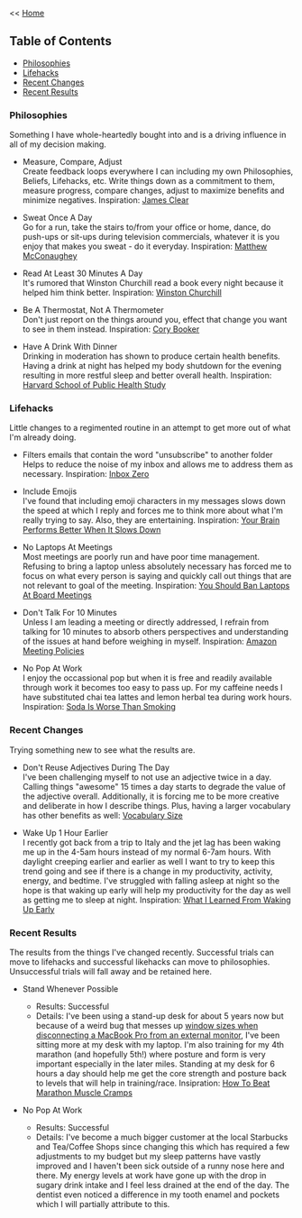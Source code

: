 << [Home](https://github.com/dubrie/public)

## Table of Contents

- [Philosophies](#philosophies)
- [Lifehacks](#lifehacks)
- [Recent Changes](#recent-changes)
- [Recent Results](#recent-results)


### Philosophies
Something I have whole-heartedly bought into and is a driving influence in all of my decision making.

- Measure, Compare, Adjust  
Create feedback loops everywhere I can including my own Philosophies, Beliefs, Lifehacks, etc. Write things down as a commitment to them, measure progress, compare changes, adjust to maximize benefits and minimize negatives.
Inspiration: [James Clear](http://jamesclear.com/feedback-loops)

- Sweat Once A Day  
Go for a run, take the stairs to/from your office or home, dance, do push-ups or sit-ups during television commercials, whatever it is you enjoy that makes you sweat - do it everyday.
Inspiration: [Matthew McConaughey](http://www.heraldsun.com.au/entertainment/movies/all-the-joy-of-oz/story-e6frf9h6-1111115440934?nk=663a4f3500f795d460097bc6a5bda9e2-1448396669)

-  Read At Least 30 Minutes A Day  
It's rumored that Winston Churchill read a book every night because it helped him think better.
Inspiration: [Winston Churchill](https://en.wikipedia.org/wiki/Winston_Churchill)

- Be A Thermostat, Not A Thermometer  
Don't just report on the things around you, effect that change you want to see in them instead.
Inspiration: [Cory Booker](https://www.facebook.com/corybooker/posts/10150525338532228)

- Have A Drink With Dinner  
Drinking in moderation has shown to produce certain health benefits. Having a drink at night has helped my body shutdown for the evening resulting in more restful sleep and better overall health.
Inspiration: [Harvard School of Public Health Study](http://www.hsph.harvard.edu/nutritionsource/alcohol-full-story/)

### Lifehacks
Little changes to a regimented routine in an attempt to get more out of what I'm already doing.

- Filters emails that contain the word "unsubscribe" to another folder  
Helps to reduce the noise of my inbox and allows me to address them as necessary.
Inspiration: [Inbox Zero](http://www.newyorker.com/culture/culture-desk/zero-dark-inbox)

- Include Emojis  
I've found that including emoji characters in my messages slows down the speed at which I reply and forces me to think more about what I'm really trying to say. Also, they are entertaining.
Inspiration: [Your Brain Performs Better When It Slows Down](http://bigthink.com/think-tank/steven-kotler-flow-states)

- No Laptops At Meetings  
Most meetings are poorly run and have poor time management. Refusing to bring a laptop unless absolutely necessary has forced me to focus on what every person is saying and quickly call out things that are not relevant to goal of the meeting.
Inspiration: [You Should Ban Laptops At Board Meetings](http://techcrunch.com/2011/10/31/why-you-should-ban-laptops-at-board-meetings/)

- Don't Talk For 10 Minutes  
Unless I am leading a meeting or directly addressed, I refrain from talking for 10 minutes to absorb others perspectives and understanding of the issues at hand before weighing in myself.
Inspiration: [Amazon Meeting Policies](http://fortune.com/2012/11/16/amazons-jeff-bezos-the-ultimate-disrupter/)

- No Pop At Work  
I enjoy the occassional pop but when it is free and readily available through work it becomes too easy to pass up. For my caffeine needs I have substituted chai tea lattes and lemon herbal tea during work hours.
Inspiration: [Soda Is Worse Than Smoking](http://time.com/3513875/soda-may-age-you-as-much-as-smoking/)

### Recent Changes
Trying something new to see what the results are.

- Don't Reuse Adjectives During The Day  
I've been challenging myself to not use an adjective twice in a day. Calling things "awesome" 15 times a day starts to degrade the value of the adjective overall. Additionally, it is forcing me to be more creative and deliberate in how I describe things. Plus, having a larger vocabulary has other benefits as well: [Vocabulary Size](http://www.nytimes.com/2010/03/14/magazine/14FOB-onlanguage-t.html?_r=0)

- Wake Up 1 Hour Earlier  
I recently got back from a trip to Italy and the jet lag has been waking me up in the 4-5am hours instead of my normal 6-7am hours. With daylight creeping earlier and earlier as well I want to try to keep this trend going and see if there is a change in my productivity, activity, energy, and bedtime. I've struggled with falling asleep at night so the hope is that waking up early will help my productivity for the day as well as getting me to sleep at night. Inspiration: [What I Learned From Waking Up Early](http://www.fastcompany.com/3028199/work-smart/what-i-learned-from-a-week-of-waking-up-early)

### Recent Results
The results from the things I've changed recently.  Successful trials can move to lifehacks and successful likehacks can move to philosophies. Unsuccessful trials will fall away and be retained here.

- Stand Whenever Possible  
  - Results: Successful
  - Details: I've been using a stand-up desk for about 5 years now but because of a weird bug that messes up [window sizes when disconnecting a MacBook Pro from an external monitor](https://productforums.google.com/forum/#!topic/chrome/nDXWuqYj2zA), I've been sitting more at my desk with my laptop. I'm also training for my 4th marathon (and hopefully 5th!) where posture and form is very important especially in the later miles. Standing at my desk for 6 hours a day should help me get the core strength and posture back to levels that will help in training/race.
Insipration: [How To Beat Marathon Muscle Cramps](http://running.competitor.com/2013/09/training/how-to-beat-marathon-muscle-cramps_84843/3)

- No Pop At Work  
  - Results: Successful
  - Details: I've become a much bigger customer at the local Starbucks and Tea/Coffee Shops since changing this which has required a few adjustments to my budget but my sleep patterns have vastly improved and I haven't been sick outside of a runny nose here and there. My energy levels at work have gone up with the drop in sugary drink intake and I feel less drained at the end of the day. The dentist even noticed a difference in my tooth enamel and pockets which I will partially attribute to this.

